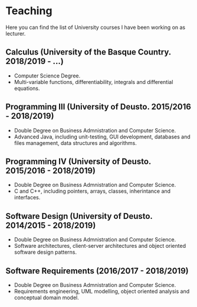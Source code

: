 # Teaching

Here you can find the list of University courses I have been working on as lecturer.

## Calculus (University of the Basque Country. 2018/2019 - ...)
- Computer Science Degree.
- Multi-variable functions, differentiability, integrals and differential equations.

## Programming III (University of Deusto. 2015/2016 - 2018/2019)
- Double Degree on Business Admnistration and Computer Science.
- Advanced Java, including unit-testing, GUI development, databases and files management, data structures and algorithms.

## Programming IV (University of Deusto. 2015/2016 - 2018/2019)
- Double Degree on Business Admnistration and Computer Science.
- C and C++, including pointers, arrays, classes, inherintance and interfaces.

## Software Design (University of Deusto. 2014/2015 - 2018/2019)
- Double Degree on Business Admnistration and Computer Science.
- Software architectures, client-server architectures and object oriented software design patterns.

## Software Requirements (2016/2017 - 2018/2019)
- Double Degree on Business Admnistration and Computer Science.
- Requirements engineering, UML modelling, object oriented analysis and conceptual domain model.
